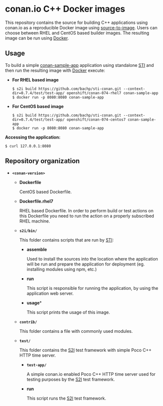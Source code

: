 conan.io C++ Docker images
==========================

This repository contains the source for building C++ applications
using conan.io as a reproducible Docker image using
[source-to-image](https://github.com/openshift/source-to-image).
Users can choose between RHEL and CentOS based builder images.
The resulting image can be run using [Docker](http://docker.io).


Usage
---------------------
To build a simple [conan-sample-app](https://github.com/bachp/sti-conan/tree/master/0.10/test/test-app) application
using standalone [STI](https://github.com/openshift/source-to-image) and then run the
resulting image with [Docker](http://docker.io) execute:

*  **For RHEL based image**
    ```
    $ s2i build https://github.com/bachp/sti-conan.git --context-dir=0.7.4/test/test-app/ openshift/conan-074-rhel7 conan-sample-app
    $ docker run -p 8080:8080 conan-sample-app
    ```

*  **For CentOS based image**
    ```
    $ s2i build https://github.com/bachp/sti-conan.git --context-dir=0.7.4/test/test-app/ openshift/conan-074-centos7 conan-sample-app
    $ docker run -p 8080:8080 conan-sample-app
    ```

**Accessing the application:**
```
$ curl 127.0.0.1:8080
```


Repository organization
------------------------
* **`<conan-version>`**

    * **Dockerfile**

        CentOS based Dockerfile.

    * **Dockerfile.rhel7**

        RHEL based Dockerfile. In order to perform build or test actions on this
        Dockerfile you need to run the action on a properly subscribed RHEL machine.

    * **`s2i/bin/`**

        This folder contains scripts that are run by [STI](https://github.com/openshift/source-to-image):

        *   **assemble**

            Used to install the sources into the location where the application
            will be run and prepare the application for deployment (eg. installing
            modules using npm, etc.)

        *   **run**

            This script is responsible for running the application, by using the
            application web server.

        *   **usage***

            This script prints the usage of this image.

    * **`contrib/`**

        This folder contains a file with commonly used modules.

    * **`test/`**

        This folder contains the [S2I](https://github.com/openshift/source-to-image)
        test framework with simple Poco C++ HTTP time server.

        * **`test-app/`**

            A simple conan.io enabled Poco C++ HTTP time server used for testing purposes by the [S2I](https://github.com/openshift/source-to-image) test framework.

        * **run**

            This script runs the [S2I](https://github.com/openshift/source-to-image) test framework.
